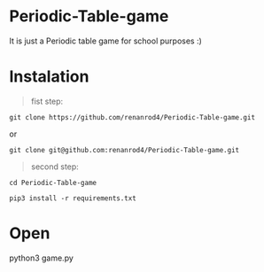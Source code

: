 # Periodic-Table-game
 It is just a Periodic table game for school purposes :)

# Instalation
> fist step:

	git clone https://github.com/renanrod4/Periodic-Table-game.git
or 
	
	git clone git@github.com:renanrod4/Periodic-Table-game.git
	

>second step:

	cd Periodic-Table-game

	pip3 install -r requirements.txt

# Open

python3 game.py
